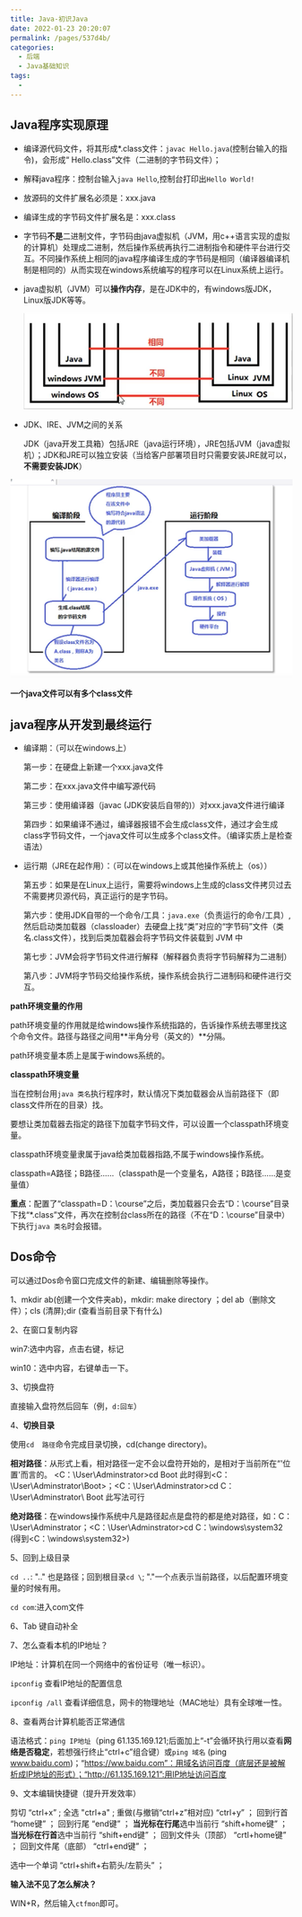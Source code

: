 ```yaml
---
title: Java-初识Java
date: 2022-01-23 20:20:07
permalink: /pages/537d4b/
categories:
  - 后端
  - Java基础知识
tags:
  - 
---
```


## Java程序实现原理

- 编译源代码文件，将其形成*.class文件：`javac Hello.java`(控制台输入的指令)，会形成“ Hello.class”文件（二进制的字节码文件）；

- 解释java程序：控制台输入`java Hello`,控制台打印出`Hello World! `

- 放源码的文件扩展名必须是：xxx.java

- 编译生成的字节码文件扩展名是：xxx.class

- 字节码**不是**二进制文件，字节码由java虚拟机（JVM，用c++语言实现的虚拟的计算机）处理成二进制，然后操作系统再执行二进制指令和硬件平台进行交互。不同操作系统上相同的java程序编译生成的字节码是相同（编译器编译机制是相同的）从而实现在windows系统编写的程序可以在Linux系统上运行。 

- java虚拟机（JVM）可以**操作内存**，是在JDK中的，有windows版JDK，Linux版JDK等等。
  
  <img src="../../.vuepress/public/images/image-20200306152208948.png" alt="image-20200306152208948" style="zoom:100%;" />

- JDK、IRE、JVM之间的关系
  
  JDK（java开发工具箱）包括JRE（java运行环境），JRE包括JVM（java虚拟机）；JDK和JRE可以独立安装（当给客户部署项目时只需要安装JRE就可以，**不需要安装JDK**）

<img src="../../.vuepress/public/images/image-20200229204030423.png" alt="image-20200229204030423" style="zoom:100%;" />

**一个java文件可以有多个class文件**

## java程序从开发到最终运行

- 编译期：（可以在windows上）
  
  第一步：在硬盘上新建一个xxx.java文件
  
  第二步：在xxx.java文件中编写源代码
  
  第三步：使用编译器（javac (JDK安装后自带的)）对xxx.java文件进行编译
  
  第四步：如果编译不通过，编译器报错不会生成class文件，通过才会生成class字节码文件，一个java文件可以生成多个class文件。（编译实质上是检查语法）

- 运行期（JRE在起作用）：（可以在windows上或其他操作系统上（os））
  
  第五步：如果是在Linux上运行，需要将windows上生成的class文件拷贝过去不需要拷贝源代码，真正运行的是字节码。
  
  第六步：使用JDK自带的一个命令/工具：`java.exe`（负责运行的命令/工具）,然后启动类加载器（classloader）去硬盘上找“类”对应的“字节码”文件（类名.class文件），找到后类加载器会将字节码文件装载到 JVM 中
  
  第七步：JVM会将字节码文件进行解释（解释器负责将字节码解释为二进制）
  
  第八步：JVM将字节码交给操作系统，操作系统会执行二进制码和硬件进行交互。

**path环境变量的作用**

path环境变量的作用就是给windows操作系统指路的，告诉操作系统去哪里找这个命令文件。路径与路径之间用**半角分号（英文的）**分隔。

path环境变量本质上是属于windows系统的。

**classpath环境变量**

当在控制台用`java 类名`执行程序时，默认情况下类加载器会从当前路径下（即class文件所在的目录）找。

要想让类加载器去指定的路径下加载字节码文件，可以设置一个classpath环境变量。

classpath环境变量隶属于java给类加载器指路,不属于windows操作系统。

classpath=A路径；B路径……（classpath是一个变量名，A路径；B路径……是变量值）

**重点**：配置了“classpath=D：\course”之后，类加载器只会去“D：\course”目录下找“*.class”文件，再次在控制台class所在的路径（不在“D：\course”目录中）下执行`java 类名`时会报错。

## Dos命令

可以通过Dos命令窗口完成文件的新建、编辑删除等操作。

1、mkdir ab(创建一个文件夹ab)，mkdir: make directory ；del ab（删除文件）；cls (清屏);dir (查看当前目录下有什么)

2、在窗口复制内容

win7:选中内容，点击右键，标记

win10：选中内容，右键单击一下。

3、切换盘符

直接输入盘符然后回车（例，`d:回车`）

4、**切换目录**

使用`cd  路径`命令完成目录切换，cd(change directory)。

**相对路径**：从形式上看，相对路径一定不会以盘符开始的，是相对于当前所在“'位置'而言的。 <C：\User\Adminstrator>cd Boot   此时得到<C：\User\Adminstrator\Boot>；<C：\User\Adminstrator>cd   C：\User\Adminstrator\ Boot    此写法可行

**绝对路径**：在windows操作系统中凡是路径起点是盘符的都是绝对路径，如：C：\User\Adminstrator；<C：\User\Adminstrator>cd  C：\windows\system32 (得到<C：\windows\system32>)

5、回到上级目录

`cd ..`:  ".." 也是路径；回到根目录`cd \`; "."一个点表示当前路径，以后配置环境变量的时候有用。

`cd com`:进入com文件

6、Tab 键自动补全

7、怎么查看本机的IP地址？

IP地址：计算机在同一个网络中的省份证号（唯一标识）。

`ipconfig` 查看IP地址的配置信息

`ipconfig /all` 查看详细信息，网卡的物理地址（MAC地址）具有全球唯一性。

8、查看两台计算机能否正常通信

语法格式：`ping IP地址`（ping 61.135.169.121;后面加上“-t”会循环执行用以查看**网络是否稳定**，若想强行终止“ctrl+c”组合键）或`ping 域名` (ping  www.baidu.com)；“https://ww.baidu.com”：用域名访问百度（底层还是被解析成IP地址的形式）；“http://61.135.169.121”:用IP地址访问百度

9、文本编辑快捷键（提升开发效率）

剪切  “ctrl+x”    ;             全选  "ctrl+a"  ;              重做(与撤销“ctrl+z”相对应)  “ctrl+y”  ；            回到行首   “home键” ；     回到行尾   “end键” ；   **当光标在行尾**选中当前行   “shift+home键” ； **当光标在行首**选中当前行 “shift+end键” ； 回到文件头（顶部）  “crtl+home键”  ；         回到文件尾（底部） “ctrl+end键” ； 

选中一个单词  “ctrl+shift+右箭头/左箭头” ； 

 **输入法不见了怎么解决？**

WIN+R，然后输入`ctfmon`即可。
